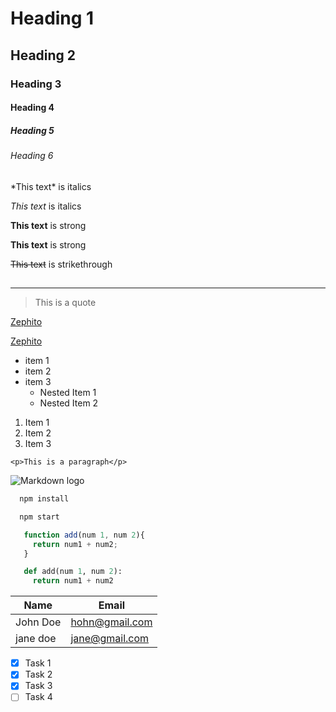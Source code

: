 <!--Headings-->

# Heading 1

## Heading 2

### Heading 3

#### Heading 4

##### Heading 5

###### Heading 6

<!--Italics-->

\*This text\* is italics

_This text_ is italics

<!--Strong-->

**This text** is strong

**This text** is strong

<!--Strikethrough-->

~~This text~~ is strikethrough

## <!-- Horizontal rule-->

---

<!--Blockquote -->

> This is a quote

<!--Links -->

[Zephito](https://www.zeph.com)

[Zephito](https://www.zeph.com "oga zeph")

<!--UL -->

- item 1
- item 2
- item 3
  - Nested Item 1
  - Nested Item 2

<!--OL -->

1. Item 1
1. Item 2
1. Item 3

<!--Inline code block -->

`<p>This is a paragraph</p>`

<!--images -->

![Markdown logo](https://markdown-here.com/img/icon256.png)

<!--Github Markdown -->

<!-- Code Blocks -->

```bash
  npm install

  npm start

```

```javascript
   function add(num 1, num 2){
     return num1 + num2;
   }

```

```python
   def add(num 1, num 2):
     return num1 + num2

```

<!-- Tables -->

| Name     | Email          |
| -------- | -------------- |
| John Doe | hohn@gmail.com |
| jane doe | jane@gmail.com |

<!-- Task Lists -->

- [x] Task 1
- [x] Task 2
- [x] Task 3
- [ ] Task 4
